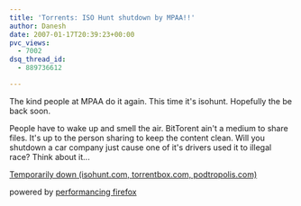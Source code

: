 ```yaml
---
title: 'Torrents: ISO Hunt shutdown by MPAA!!'
author: Danesh
date: 2007-01-17T20:39:23+00:00
pvc_views:
  - 7002
dsq_thread_id:
  - 889736612

---
```

The kind people at MPAA do it again. This time it's isohunt. Hopefully the be back soon.

People have to wake up and smell the air. BitTorent ain't a medium to share files. It's up to the person sharing to keep the content clean. Will you shutdown a car company just cause one of it's drivers used it to illegal race? Think about it...

[Temporarily down (isohunt.com, torrentbox.com, podtropolis.com)][1]

<p class="poweredbyperformancing">
  powered by <a href="http://performancing.com/firefox">performancing firefox</a>
</p>

 [1]: http://isohunt.com/